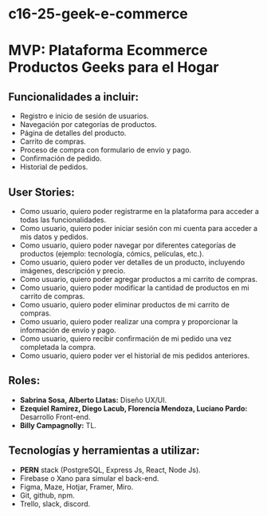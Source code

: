 # c16-25-geek-e-commerce

# MVP: Plataforma Ecommerce Productos Geeks para el Hogar

## Funcionalidades a incluir:
- Registro e inicio de sesión de usuarios.
- Navegación por categorías de productos.
- Página de detalles del producto.
- Carrito de compras.
- Proceso de compra con formulario de envío y pago.
- Confirmación de pedido.
- Historial de pedidos.

## User Stories:
- Como usuario, quiero poder registrarme en la plataforma para acceder a todas las funcionalidades.
- Como usuario, quiero poder iniciar sesión con mi cuenta para acceder a mis datos y pedidos.
- Como usuario, quiero poder navegar por diferentes categorías de productos (ejemplo: tecnología, cómics, películas, etc.).
- Como usuario, quiero poder ver detalles de un producto, incluyendo imágenes, descripción y precio.
- Como usuario, quiero poder agregar productos a mi carrito de compras.
- Como usuario, quiero poder modificar la cantidad de productos en mi carrito de compras.
- Como usuario, quiero poder eliminar productos de mi carrito de compras.
- Como usuario, quiero poder realizar una compra y proporcionar la información de envío y pago.
- Como usuario, quiero recibir confirmación de mi pedido una vez completada la compra.
- Como usuario, quiero poder ver el historial de mis pedidos anteriores.

## Roles:
-  **Sabrina Sosa, Alberto Llatas:** Diseño UX/UI.
- **Ezequiel Ramirez, Diego Lacub, Florencia Mendoza, Luciano Pardo:** Desarrollo Front-end.
- **Billy Campagnolly:** TL.

## Tecnologías y herramientas a utilizar:
- **PERN** stack (PostgreSQL, Express Js, React, Node Js).
- Firebase o Xano para simular el back-end.
- Figma, Maze, Hotjar, Framer, Miro.
- Git, github, npm.
- Trello, slack, discord.
